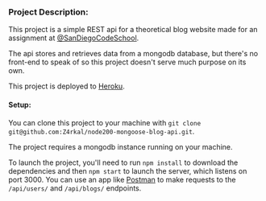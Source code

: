 ### Project Description:
This project is a simple REST api for a theoretical blog website made for an assignment at [@SanDiegoCodeSchool](https://github.com/SanDiegoCodeSchool).

The api stores and retrieves data from a mongodb database, but there's no front-end to speak of so this project doesn't serve much purpose on its own.

This project is deployed to [Heroku](https://of-node200-mongoose.herokuapp.com/).

#### Setup:
You can clone this project to your machine with `git clone git@github.com:Z4rkal/node200-mongoose-blog-api.git`.

The project requires a mongodb instance running on your machine.

To launch the project, you'll need to run `npm install` to download the dependencies and then `npm start` to launch the server, which listens on port 3000. You can use an app like [Postman](https://www.getpostman.com/) to make requests to the `/api/users/` and `/api/blogs/` endpoints.